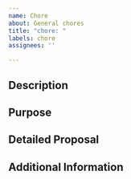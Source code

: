 ```yaml
---
name: Chore
about: General chores
title: "chore: "
labels: chore
assignees: ''

---
```


## Description

<!-- Describe the chore to be performed -->

## Purpose

<!-- Describe the purpose of this chore -->

## Detailed Proposal

<!-- Describe the specific tasks and steps involved -->

## Additional Information

<!-- Add any other relevant information -->
